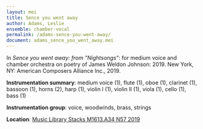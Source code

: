 ```yaml
---
layout: mei
title: Sence you went away
author: Adams, Leslie
ensemble: chamber-vocal
permalink: /adams-sence-you-went-away/
document: adams_sence_you_went_away.mei
---
```


In *Sence you went away: from "Nightsongs"*: for medium voice and chamber orchestra on poetry of James Weldon Johnson: 2019. New York, NY: American Composers Alliance Inc., 2019.

**Instrumentation summary**: medium voice (1), flute (1), oboe (1), clarinet (1), bassoon (1), horns (2), harp (1), violin I (1), violin II (1), viola (1), cello (1), bass (1) 

**Instrumentation group**: voice, woodwinds, brass, strings 

**Location**: <a href="https://tufts.primo.exlibrisgroup.com/permalink/01TUN_INST/1kc9gia/alma991018166648303851" target="_blank">Music Library Stacks M1613.A34 N57 2019</a>
